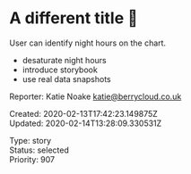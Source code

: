 # A different title 🍌️

User can identify night hours on the chart.

* desaturate night hours
* introduce storybook
* use real data snapshots

Reporter: Katie Noake <katie@berrycloud.co.uk>  

Created: 2020-02-13T17:42:23.149875Z  
Updated: 2020-02-14T13:28:09.330531Z

Type: story  
Status: selected  
Priority: 907
